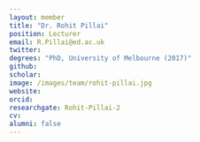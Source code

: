 ```yaml
---
layout: member
title: "Dr. Rohit Pillai"
position: Lecturer
email: R.Pillai@ed.ac.uk
twitter: 
degrees: "PhD, University of Melbourne (2017)"
github: 
scholar: 
image: /images/team/rohit-pillai.jpg
website: 
orcid:
researchgate: Rohit-Pillai-2 	
cv: 	
alumni: false
---
```

